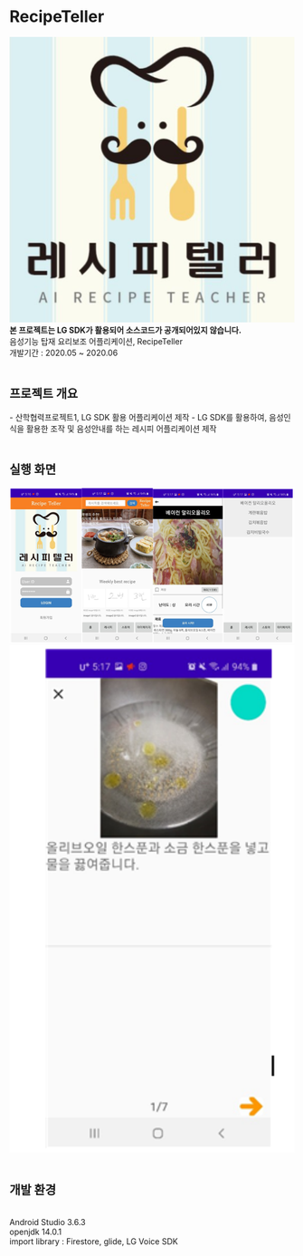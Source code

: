 # RecipeTeller
<img src="/readme_img/1.png" width=600 />
<br><b>본 프로젝트는 LG SDK가 활용되어 소스코드가 공개되어있지 않습니다.</b>
<br>음성기능 탑재 요리보조 어플리케이션, RecipeTeller
<br>개발기간 : 2020.05 ~ 2020.06
<br><br>
<h2>프로젝트 개요</h2>
- 산학협력프로젝트1, LG SDK 활용 어플리케이션 제작
- LG SDK를 활용하여, 음성인식을 활용한 조작 및 음성안내를 하는 레시피 어플리케이션 제작
<br><br>
<h2>실행 화면</h2>
<img src="/readme_img/2.png" width=800 />
<img src="/readme_img/3.png" width=800 />
<br><br>
<h2>개발 환경</h2><br>
Android Studio 3.6.3 <br>
openjdk 14.0.1 <br>
import library : Firestore, glide, LG Voice SDK <br>